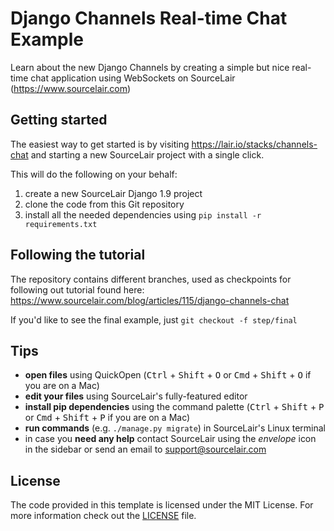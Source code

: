 # Django Channels Real-time Chat Example

Learn about the new Django Channels by creating a simple but nice real-time chat application using WebSockets on SourceLair (https://www.sourcelair.com)

## Getting started

The easiest way to get started is by visiting https://lair.io/stacks/channels-chat and starting a new SourceLair project with a single click.

This will do the following on your behalf:

1. create a new SourceLair Django 1.9 project
2. clone the code from this Git repository
3. install all the needed dependencies using `pip install -r requirements.txt`

## Following the tutorial

The repository contains different branches, used as checkpoints for following out tutorial found here: https://www.sourcelair.com/blog/articles/115/django-channels-chat

If you'd like to see the final example, just `git checkout -f step/final`

## Tips

- **open files** using QuickOpen (<kbd>Ctrl</kbd> + <kbd>Shift</kbd> + <kbd>O</kbd> or <kbd>Cmd</kbd> + <kbd>Shift</kbd> + <kbd>O</kbd> if you are on a Mac)
- **edit your files** using SourceLair's fully-featured editor
- **install pip dependencies** using the command palette (<kbd>Ctrl</kbd> + <kbd>Shift</kbd> + <kbd>P</kbd> or <kbd>Cmd</kbd> + <kbd>Shift</kbd> + <kbd>P</kbd> if you are on a Mac)
- **run commands** (e.g. `./manage.py migrate`) in SourceLair's Linux terminal
- in case you **need any help** contact SourceLair using the _envelope_ icon in the sidebar or send an email to [support@sourcelair.com](mailto:support@sourcelair.com)

## License

The code provided in this template is licensed under the MIT License. For more information check out the [LICENSE](LICENSE) file.